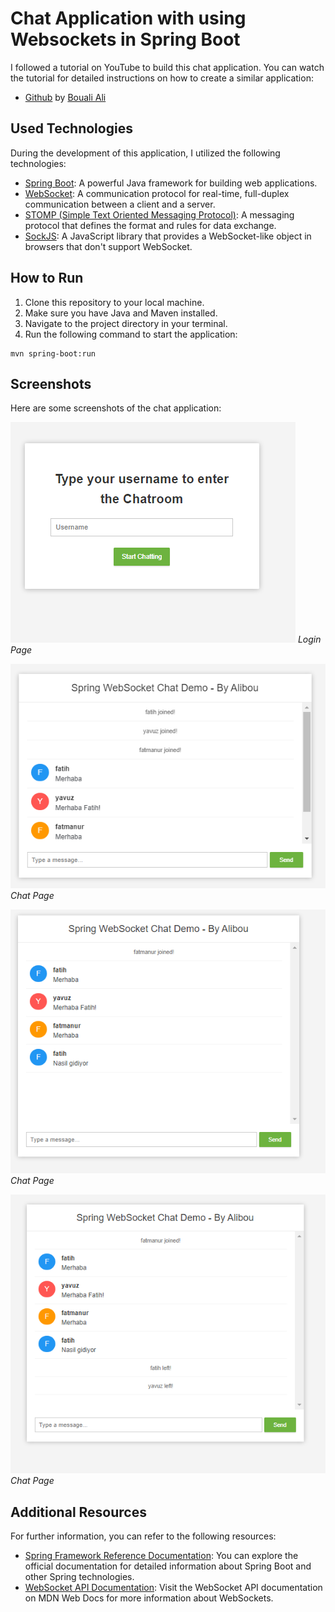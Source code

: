 # Chat Application with using Websockets in Spring Boot

I followed a tutorial on YouTube to build this chat application. You can watch the tutorial for detailed instructions on how to create a similar application:

- [Github](https://github.com/ali-bouali/spring-boot-websocket-chat-app) by [Bouali Ali](https://www.youtube.com/watch?v=TywlS9iAZCM&t=3134s)

## Used Technologies

During the development of this application, I utilized the following technologies:

- [Spring Boot](https://spring.io/projects/spring-boot): A powerful Java framework for building web applications.
- [WebSocket](https://spring.io/guides/gs/messaging-stomp-websocket/): A communication protocol for real-time, full-duplex communication between a client and a server.
- [STOMP (Simple Text Oriented Messaging Protocol)](https://stomp.github.io/): A messaging protocol that defines the format and rules for data exchange.
- [SockJS](https://github.com/sockjs/sockjs-client): A JavaScript library that provides a WebSocket-like object in browsers that don't support WebSocket.

## How to Run

1. Clone this repository to your local machine.
2. Make sure you have Java and Maven installed.
3. Navigate to the project directory in your terminal.
4. Run the following command to start the application:

```maven
mvn spring-boot:run
```
## Screenshots

Here are some screenshots of the chat application:

![Screenshot 1](https://github.com/MuhammetFatihAktug/websockets-chat-app/blob/master/src/main/resources/static/img/5.PNG)
*Login Page*

![Screenshot 2](https://github.com/MuhammetFatihAktug/websockets-chat-app/blob/master/src/main/resources/static/img/3.PNG)
*Chat Page*

![Screenshot 2](https://github.com/MuhammetFatihAktug/websockets-chat-app/blob/master/src/main/resources/static/img/1.PNG)
*Chat Page*

![Screenshot 2](https://github.com/MuhammetFatihAktug/websockets-chat-app/blob/master/src/main/resources/static/img/4.PNG)
*Chat Page*


## Additional Resources

For further information, you can refer to the following resources:

- [Spring Framework Reference Documentation](https://spring.io/projects/spring-framework): You can explore the official documentation for detailed information about Spring Boot and other Spring technologies.
- [WebSocket API Documentation](https://developer.mozilla.org/en-US/docs/Web/API/WebSockets_API): Visit the WebSocket API documentation on MDN Web Docs for more information about WebSockets.

